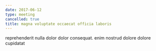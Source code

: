 ```yaml
---
date: 2017-06-12
type: meeting
cancelled: true
title: magna voluptate occaecat officia laboris
---
```

reprehenderit nulla dolor dolor consequat. enim nostrud dolore dolore cupidatat